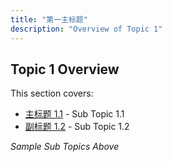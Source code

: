 ```yaml
---
title: "第一主标题"
description: "Overview of Topic 1"
---
```


## Topic 1 Overview

This section covers:
- [主标题 1.1](subtopic1) - Sub Topic 1.1
- [副标题 1.2](subtopic2) - Sub Topic 1.2

*Sample Sub Topics Above*
